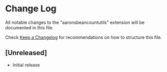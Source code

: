 # Change Log

All notable changes to the "aaronsbeancountutils" extension will be documented in this file.

Check [Keep a Changelog](http://keepachangelog.com/) for recommendations on how to structure this file.

## [Unreleased]

- Initial release